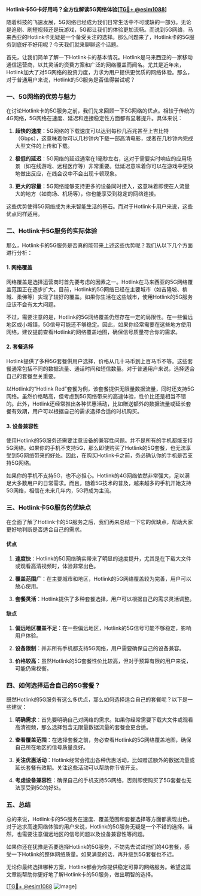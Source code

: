 **Hotlink卡5G卡好用吗？全方位解读5G网络体验[[TG💪+ @esim1088](https://t.me/s/esim1088)]**

随着科技的飞速发展，5G网络已经成为我们日常生活中不可或缺的一部分。无论是追剧、刷短视频还是玩游戏，5G都让我们的体验更加流畅。而说到5G网络，马来西亚的Hotlink卡无疑是一个备受关注的选择。那么问题来了，Hotlink卡的5G服务到底好不好用呢？今天我们就来聊聊这个话题。

首先，让我们简单了解一下Hotlink卡的基本情况。Hotlink是马来西亚的一家移动通信运营商，以其灵活的资费方案和广泛的网络覆盖而闻名。尤其是近年来，Hotlink加大了对5G网络的投资力度，力求为用户提供更优质的网络体验。那么，对于普通用户来说，Hotlink的5G服务是否值得尝试呢？

### **一、5G网络的优势与魅力**

在讨论Hotlink卡的5G服务之前，我们先来回顾一下5G网络的优点。相较于传统的4G网络，5G网络在速度、延迟和连接稳定性方面都有显著提升。具体来说：

1. **超快的速度**：5G网络的下载速度可以达到每秒几百兆甚至上吉比特（Gbps），这意味着你可以几秒钟内下载一部高清电影，或者在几秒钟内完成大型文件的上传和下载。
   
2. **极低的延迟**：5G网络的延迟通常在1毫秒左右，这对于需要实时响应的应用场景（如在线游戏、远程医疗等）非常重要。低延迟意味着你可以在游戏中更快地做出反应，在线会议中不会出现卡顿现象。

3. **更大的容量**：5G网络能够支持更多的设备同时接入，这意味着即使在人流量大的地方（如商场、机场等），你也能享受到稳定的网络连接。

这些优势使得5G网络成为未来智能生活的基石。而对于Hotlink卡用户来说，这些优点同样适用。

### **二、Hotlink卡5G服务的实际体验**

那么，Hotlink卡的5G服务是否真的能带来上述这些优势呢？我们从以下几个方面进行分析：

#### **1. 网络覆盖**

网络覆盖是选择运营商时首先要考虑的因素之一。Hotlink在马来西亚的5G网络覆盖范围正在逐步扩大。目前，Hotlink的5G网络已经在主要城市（如吉隆坡、槟城、柔佛等）实现了较好的覆盖。如果你生活在这些城市，使用Hotlink的5G服务应该不会有太大问题。

不过，需要注意的是，Hotlink的5G网络覆盖仍然存在一定的局限性。在一些偏远地区或小城镇，5G信号可能还不够稳定。因此，如果你经常需要在这些地方使用网络，建议提前查看Hotlink的网络覆盖地图，确保信号质量符合你的需求。

#### **2. 套餐选择**

Hotlink提供了多种5G套餐供用户选择，价格从几十马币到上百马币不等。这些套餐通常包括不同的数据流量、通话时间和短信数量。对于普通用户来说，选择适合自己的套餐至关重要。

以Hotlink的“Hotlink Red”套餐为例，该套餐提供无限量数据流量，同时还支持5G网络。虽然价格略高，但考虑到5G网络带来的高速体验，性价比还是相当不错的。此外，Hotlink还经常推出各种优惠活动，比如赠送额外的数据流量或延长套餐有效期，用户可以根据自己的需求选择合适的时机购买。

#### **3. 设备兼容性**

使用Hotlink的5G服务还需要注意设备的兼容性问题。并不是所有的手机都能支持5G网络。如果你的手机不支持5G，那么即使购买了Hotlink的5G套餐，也无法享受到5G网络带来的好处。因此，在购买Hotlink卡之前，务必确认你的手机是否支持5G网络。

如果你的手机不支持5G，也不必担心。Hotlink的4G网络依然非常强大，足以满足大多数用户的日常需求。而且，随着5G技术的普及，越来越多的手机开始支持5G网络，相信在未来几年内，5G将成为主流。

### **三、Hotlink卡5G服务的优缺点**

在全面了解了Hotlink卡的5G服务之后，我们再来总结一下它的优缺点，帮助大家更好地判断是否适合自己的需求。

#### **优点**

1. **速度快**：Hotlink的5G网络确实带来了明显的速度提升，尤其是在下载大文件或观看高清视频时，体验非常出色。
   
2. **覆盖范围广**：在主要城市和地区，Hotlink的5G网络覆盖较为完善，用户可以放心使用。

3. **套餐灵活**：Hotlink提供了多种套餐选择，用户可以根据自己的需求灵活调整。

#### **缺点**

1. **偏远地区覆盖不足**：在一些偏远地区，Hotlink的5G信号可能不够稳定，影响用户体验。

2. **设备限制**：并非所有手机都支持5G网络，用户需要确保自己的设备兼容。

3. **价格较高**：虽然Hotlink的5G套餐性价比较高，但对于预算有限的用户来说，可能仍需权衡。

### **四、如何选择适合自己的5G套餐？**

既然Hotlink的5G服务有这么多优点，那么如何选择适合自己的套餐呢？以下是一些建议：

1. **明确需求**：首先要明确自己对网络的需求。如果你经常需要下载大文件或观看高清视频，那么选择包含无限量数据流量的套餐会更合适。

2. **查看覆盖范围**：在选择套餐之前，务必查看Hotlink的5G网络覆盖地图，确保自己所在地区的信号质量良好。

3. **关注优惠活动**：Hotlink经常会推出各种优惠活动，比如赠送额外的数据流量或延长套餐有效期。关注这些活动可以帮助你节省开支。

4. **考虑设备兼容性**：确保自己的手机支持5G网络，否则即使购买了5G套餐也无法享受到5G的好处。

### **五、总结**

总的来说，Hotlink卡的5G服务在速度、覆盖范围和套餐选择等方面都表现出色。对于追求高速网络体验的用户来说，Hotlink的5G服务无疑是一个不错的选择。当然，也需要注意偏远地区的信号问题以及设备兼容性等问题。

如果你还在犹豫是否要选择Hotlink的5G服务，不妨先去试试他们的4G套餐，感受一下Hotlink的整体网络质量。如果满意的话，再升级到5G套餐也不迟。

无论你最终选择哪种方案，Hotlink都会为你提供稳定可靠的网络服务。希望这篇文章能帮助你更好地了解Hotlink卡的5G服务，做出明智的选择。

[[TG💪+ @esim1088](https://t.me/s/esim1088) ![Image](https://i.postimg.cc/4NQfJmqS/Snipaste-2025-05-13-00-14-12.png)]